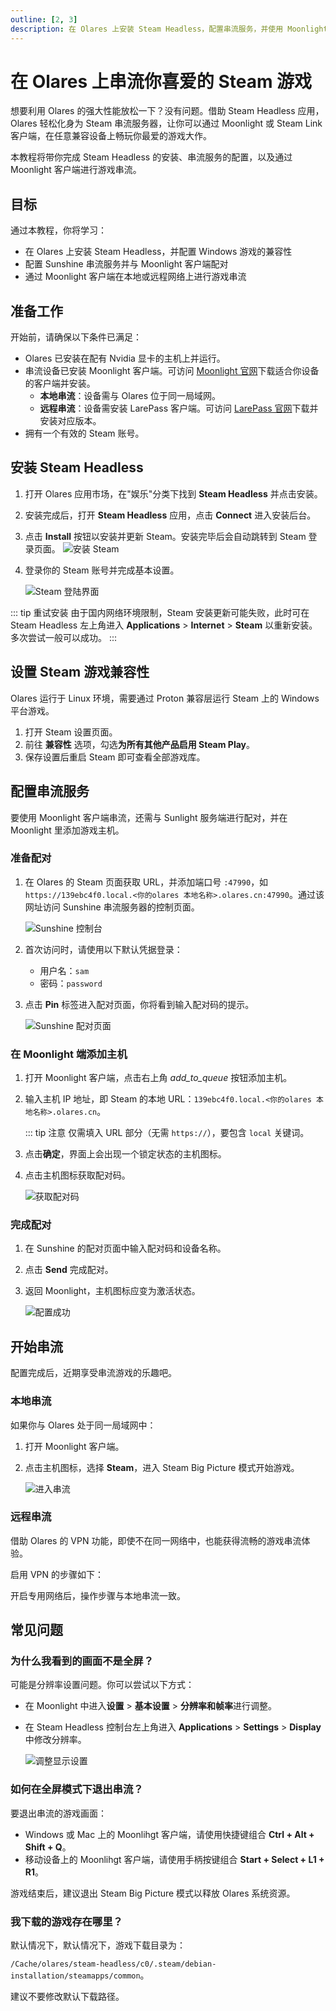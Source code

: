 ```yaml
---
outline: [2, 3]
description: 在 Olares 上安装 Steam Headless，配置串流服务，并使用 Moonlight 从本地或远程网络串流 Steam 游戏。
--- 
```


# 在 Olares 上串流你喜爱的 Steam 游戏

想要利用 Olares 的强大性能放松一下？没有问题。借助 Steam Headless 应用，Olares 轻松化身为 Steam 串流服务器，让你可以通过 Moonlight 或 Steam Link 客户端，在任意兼容设备上畅玩你最爱的游戏大作。

本教程将带你完成 Steam Headless 的安装、串流服务的配置，以及通过 Moonlight 客户端进行游戏串流。

## 目标
通过本教程，你将学习：

- 在 Olares 上安装 Steam Headless，并配置 Windows 游戏的兼容性  
- 配置 Sunshine 串流服务并与 Moonlight 客户端配对  
- 通过 Moonlight 客户端在本地或远程网络上进行游戏串流 
  
## 准备工作

开始前，请确保以下条件已满足：
- Olares 已安装在配有 Nvidia 显卡的主机上并运行。
- 串流设备已安装 Moonlight 客户端。可访问 [Moonlight 官网](https://moonlight-stream.org/)下载适合你设备的客户端并安装。
  - **本地串流**：设备需与 Olares 位于同一局域网。
  - **远程串流**：设备需安装 LarePass 客户端。可访问 [LarePass 官网](https://www.joinolares.cn/larepass)下载并安装对应版本。
- 拥有一个有效的 Steam 账号。

## 安装 Steam Headless

1. 打开 Olares 应用市场，在"娱乐"分类下找到 **Steam Headless** 并点击安装。
2. 安装完成后，打开 **Steam Headless** 应用，点击 **Connect** 进入安装后台。 
3. 点击 **Install** 按钮以安装并更新 Steam。安装完毕后会自动跳转到 Steam 登录页面。
   ![安装 Steam](/images/zh/manual/tutorials/install-steam-client.png#bordered)

4. 登录你的 Steam 账号并完成基本设置。

   ![Steam 登陆界面](/images/zh/manual/tutorials/steam-login.png#bordered)

::: tip 重试安装
由于国内网络环境限制，Steam 安装更新可能失败，此时可在 Steam Headless 左上角进入 **Applications** > **Internet** > **Steam** 以重新安装。多次尝试一般可以成功。
:::

## 设置 Steam 游戏兼容性

Olares 运行于 Linux 环境，需要通过 Proton 兼容层运行 Steam 上的 Windows 平台游戏。

1. 打开 Steam 设置页面。 
2. 前往 **兼容性** 选项，勾选**为所有其他产品启用 Steam Play**。 
3. 保存设置后重启 Steam 即可查看全部游戏库。

## 配置串流服务

要使用 Moonlight 客户端串流，还需与 Sunlight 服务端进行配对，并在 Moonlight 里添加游戏主机。

### 准备配对

1. 在 Olares 的 Steam 页面获取 URL，并添加端口号 `:47990`，如 `https://139ebc4f0.local.<你的olares 本地名称>.olares.cn:47990`。通过该网址访问 Sunshine 串流服务器的控制页面。
   
   ![Sunshine 控制台](/images/zh/manual/tutorials/access-sunshine.png#bordered)
   
2. 首次访问时，请使用以下默认凭据登录：  
   - 用户名：`sam`  
   - 密码：`password`
3. 点击 **Pin** 标签进入配对页面，你将看到输入配对码的提示。
   
   ![Sunshine 配对页面](/images/zh/manual/tutorials/pin-sunshine.png#bordered)

### 在 Moonlight 端添加主机

1. 打开 Moonlight 客户端，点击右上角 <i class="material-symbols-outlined">add_to_queue</i> 按钮添加主机。
2. 输入主机 IP 地址，即 Steam 的本地 URL：`139ebc4f0.local.<你的olares 本地名称>.olares.cn`。
   
   ::: tip 注意
   仅需填入 URL 部分（无需 `https://`），要包含 `local` 关键词。

3. 点击**确定**，界面上会出现一个锁定状态的主机图标。
4. 点击主机图标获取配对码。
   
   ![获取配对码](/images/zh/manual/tutorials/get-pin-code.png#bordered)

### 完成配对

1. 在 Sunshine 的配对页面中输入配对码和设备名称。 
2. 点击 **Send** 完成配对。
3. 返回 Moonlight，主机图标应变为激活状态。  
   
   ![配置成功](/images/zh/manual/tutorials/active-host-moonlight.png#bordered)  

## 开始串流

配置完成后，近期享受串流游戏的乐趣吧。

### 本地串流

如果你与 Olares 处于同一局域网中：

1. 打开 Moonlight 客户端。  
2. 点击主机图标，选择 **Steam**，进入 Steam Big Picture 模式开始游戏。  
   
   ![进入串流](/images/zh/manual/tutorials/stream-success.png#bordered) 

### 远程串流

借助 Olares 的 VPN 功能，即使不在同一网络中，也能获得流畅的游戏串流体验。

启用 VPN 的步骤如下：

<!--@include: ./remote.reusables.md{4,24}-->

开启专用网络后，操作步骤与本地串流一致。

## 常见问题

### 为什么我看到的画面不是全屏？

可能是分辨率设置问题。你可以尝试以下方式：

- 在 Moonlight 中进入**设置** > **基本设置** > **分辨率和帧率**进行调整。  
- 在 Steam Headless 控制台左上角进入 **Applications** > **Settings** > **Display** 中修改分辨率。  
   
   ![调整显示设置](/images/zh/manual/tutorials/set-steam-display.png#bordered)

### 如何在全屏模式下退出串流？
   
要退出串流的游戏画面：
- Windows 或 Mac 上的 Moonlihgt 客户端，请使用快捷键组合 **Ctrl + Alt + Shift + Q**。
- 移动设备上的 Moonlihgt 客户端，请使用手柄按键组合 **Start + Select + L1 + R1**。

游戏结束后，建议退出 Steam Big Picture 模式以释放 Olares 系统资源。

### 我下载的游戏存在哪里？

默认情况下，默认情况下，游戏下载目录为：
 
 `/Cache/olares/steam-headless/c0/.steam/debian-installation/steamapps/common`。
 
建议不要修改默认下载路径。

